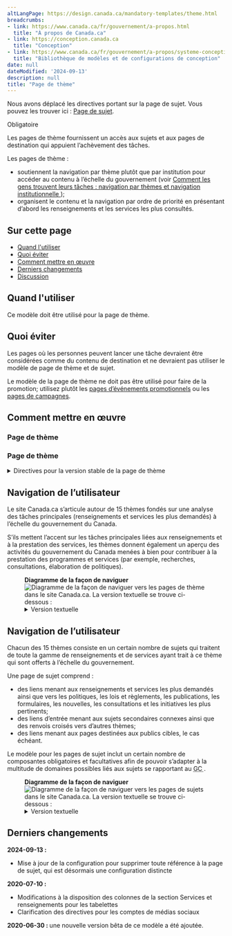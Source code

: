 ```yaml
---
altLangPage: https://design.canada.ca/mandatory-templates/theme.html
breadcrumbs:
- link: https://www.canada.ca/fr/gouvernement/a-propos.html
  title: "À propos de Canada.ca"
- link: https://conception.canada.ca
  title: "Conception"
- link: https://www.canada.ca/fr/gouvernement/a-propos/systeme-conception/bibliotheque-modeles.html
  title: "Bibliothèque de modèles et de configurations de conception"
date: null
dateModified: '2024-09-13'
description: null
title: "Page de thème"
---
```

<section class="alert alert-info">
    <p>Nous avons déplacé les directives portant sur la page de sujet. Vous pouvez les trouver ici : <a href="sujet.html">Page de sujet</a>.</p>
</section>

<p>
    <span class="label label-danger">
        Obligatoire
    </span>
</p>

<p>
    Les pages de thème fournissent un accès aux sujets et aux pages de destination qui appuient l’achèvement des tâches.
</p>

<p>
    Les pages de thème&nbsp;:
</p>

<ul>
    <li>
        soutiennent la navigation par thème plutôt que par institution pour accéder au contenu à l’échelle du gouvernement (voir
        <a href="{{ site.url }}/specifications/information-trouvabilite/organiser-contenu.html#toc1">
            Comment les gens trouvent leurs tâches : navigation par thèmes et navigation institutionnelle
        </a>
        );
    </li>
    <li>
        organisent le contenu et la navigation par ordre de priorité en présentant d’abord les renseignements et les services les plus consultés.
    </li>
</ul>

<h2>
    Sur cette page
</h2>

<ul>
    <li>
        <a href="#utiliser">
            Quand l'utiliser
        </a>
    </li>
    <li>
        <a href="#eviter">
            Quoi éviter
        </a>
    </li>
    <li>
        <a href="#comment">
            Comment mettre en œuvre
        </a>
    </li>
    <li>
        <a href="#changements">
            Derniers changements
        </a>
    </li>
    <li>
        <a href="#discussion">
            Discussion
        </a>
    </li>
</ul>

<section>
    <h2 id="utiliser">
        Quand l'utiliser
    </h2>
    <p>
        Ce modèle doit être utilisé pour la page de thème.
    </p>
</section>

<section>
    <h2 id="eviter">
        Quoi éviter
    </h2>
    <p>
        Les pages où les personnes peuvent lancer une tâche devraient être considérées comme du contenu de destination et ne devraient pas utiliser le modèle de page de thème et de sujet.
    </p>
    <p>
        Le modèle de la page de thème ne doit pas être utilisé pour faire de la promotion; utilisez plutôt les
        <a href="../modeles-recommandes/pages-evenements-promotionnels.html"> pages d’événements promotionnels</a>
        ou les
        <a href="../modeles-recommandes/pages-campagnes.html"> pages de campagnes</a>.
    </p>
</section>

<section>
    <h2 id="comment">
        Comment mettre en œuvre
    </h2>
</section>

<section>
    <h3>
        Page de thème
    </h3>
<h3>
    Page de thème
</h3>
<details>
    <summary>
        Directives pour la version stable de la page de thème
    </summary>
    <div class="btn-group mrgn-bttm-sm">
        <button class="btn btn-default wb-toggle" data-toggle='{"selector": "details", "parent": "#template-elements", "type": "on"}' type="button">
            Développer tout
        </button>
        <button class="btn btn-default wb-toggle" data-toggle='{"selector": "details", "parent": "#template-elements", "type": "off"}' type="button">
            Réduire tout
        </button>
    </div>
    <div class="row">
        <div class="col-lg-6 pull-right">
            <figure class="mrgn-bttm-lg">
                <figcaption class="text-center">
                    <b>
                        Modèle de page de thème
                    </b>
                </figcaption>
                <img
                    alt="Modèle de page de thème indiquant les parties qui composent sa structure. Lire de haut en bas et de gauche à droite. Plus de détails au sujet de ce graphique se retrouvent dans le texte entourant l’image."
                    class="full-width"
                    src="../images/theme-page-fr.jpg"
                />
            </figure>
        </div>
        <div class="col-lg-6 pull-left">
            <section id="template-elements">
                <section>
                    <h3>
                        1 : Titre du thème
                    </h3>
                    <p>
                        <span class="label label-danger">
                            Obligatoire
                        </span>
                    </p>
                    <p>
                        Décrit le thème et le contenu de la page
                    </p>
                    <ul class="list-unstyled">
                        <li id="element2">
                            <details class="mrgn-bttm-sm">
                                <summary class="wb-toggle" data-toggle='{"print":"on"}'>
                                    <strong>
                                        Présentation
                                    </strong>
                                </summary>
                                <ul>
                                    <li>
                                        Le titre du thème doit être une balise H1 unique.
                                    </li>
                                    <li>
                                        Il doit être la première composante de la page.
                                    </li>
                                </ul>
                            </details>
                        </li>
                    </ul>
                </section>
                <section>
                    <h3>
                        2 : Paragraphe d’introduction du thème
                    </h3>
                    <p>
                        <span class="label label-danger">
                            Obligatoire
                        </span>
                    </p>
                    <p>
                        Décrit les tâches principales (services et renseignements) et les sujets accessibles sur cette page
                    </p>
                    <ul class="list-unstyled">
                        <li id="element3">
                            <details class="mrgn-bttm-sm">
                                <summary class="wb-toggle" data-toggle='{"print":"on"}'>
                                    <strong>
                                        Contenu
                                    </strong>
                                </summary>
                                <ul>
                                    <li>
                                        Elle donne un aperçu de l’ensemble des tâches principales pouvant être accomplies sur un thème donné.
                                    </li>
                                    <li>
                                        Le texte doit être court et concis.
                                    </li>
                                    <li>
                                        Le contenu est rédigé pour un niveau de scolarité secondaire (pointage de 100 et moins dans
                                        <a href="http://www.scolarius.com/">
                                            Scolarius
                                        </a>
                                        ).
                                    </li>
                                </ul>
                            </details>
                        </li>
                        <li id="element4">
                            <details class="mrgn-bttm-sm">
                                <summary class="wb-toggle" data-toggle='{"print":"on"}'>
                                    <strong>
                                        Présentation
                                    </strong>
                                </summary>
                                <ul>
                                    <li>
                                        Cette composante figure sous le titre du thème.
                                    </li>
                                    <li>Elle se trouve à la gauche <mark>du carrousel du</mark> thème.</li>
                                </ul>
                            </details>
                        </li>
                    </ul>
                </section>
                <section>
                    <h3>
                        3 : Image du thème
                    </h3>
                    <p>
                        <span class="label label-info">
                            Facultative
                        </span>
                    </p>
                    <p>
                        Présente les tâches principales et les renseignements pertinents propres au thème en temps opportun
                    </p>
                    <ul class="list-unstyled">
                        <li id="element6">
                            <details class="mrgn-bttm-sm">
                                <summary class="wb-toggle" data-toggle='{"print":"on"}'>
                                    <strong>
                                        Présentation
                                    </strong>
                                </summary>
                                <ul>
                                    <li>
                                        Le carrousel du thème figure en haut de la page.
                                    </li>
                                    <li>
                                        Il se trouve à droite du paragraphe d’introduction du thème.
                                    </li>
                                </ul>
                            </details>
                        </li>
                    </ul>
                </section>
                <section>
                    <h3>
                        4 : Réseaux de médias sociaux du thème
                    </h3>
                    <p>
                        <span class="label label-warning">
                            Conditionnelle
                        </span>
                    </p>
                    <p>
                        Présente les réseaux de médias sociaux propres au thème
                    </p>
                    <ul class="list-unstyled">
                        <li id="element7">
                            <details class="mrgn-bttm-sm">
                                <summary class="wb-toggle" data-toggle='{"print":"on"}'>
                                    <strong>
                                        Contenu
                                    </strong>
                                </summary>
                                <ul>
                                    <li>
                                        Cette composante est obligatoire lorsqu’il y a un ou plusieurs réseaux de médias sociaux liés au thème qui existent.
                                    </li>
                                    <li>
                                        Utilisez la configuration
                                        <a href="../configurations-conception-communes/bloc-medias-sociaux.html">
                                            Bloc des réseaux de médias sociaux (fenêtre « Suivez »)
                                        </a>
                                        .
                                    </li>
                                </ul>
                            </details>
                        </li>
                        <li id="element8">
                            <details class="mrgn-bttm-sm">
                                <summary class="wb-toggle" data-toggle='{"print":"on"}'>
                                    <strong>
                                        Présentation
                                    </strong>
                                </summary>
                                <ul>
                                    <li>
                                        Cette composante figure sous le paragraphe d’introduction du thème.
                                    </li>
                                </ul>
                            </details>
                        </li>
                    </ul>
                </section>
                <section>
                    <h3>
                        5 : Services et renseignements
                    </h3>
                    <p>
                        <span class="label label-danger">
                            Obligatoire
                        </span>
                    </p>
                    <p>
                        Présente les sujets propres au thème
                    </p>
                    <ul class="list-unstyled">
                        <li id="element9">
                            <details class="mrgn-bttm-sm">
                                <summary class="wb-toggle" data-toggle='{"print":"on"}'>
                                    <strong>
                                        Contenu
                                    </strong>
                                </summary>
                                <ul>
                                    <li>
                                        Utilisez la configuration
                                        <a href="../configurations-conception-communes/services-renseignements.html">
                                            Services et renseignements
                                        </a>
                                        .
                                    </li>
                                </ul>
                            </details>
                        </li>
                        <li id="element10">
                            <details class="mrgn-bttm-sm">
                                <summary class="wb-toggle" data-toggle='{"print":"on"}'>
                                    <strong>
                                        Présentation
                                    </strong>
                                </summary>
                                <ul>
                                    <li>
                                        Cette composante figure sous les réseaux de médias sociaux propres au thème et à gauche de la section « En demande ».
                                    </li>
                                    <li>
                                        L’étiquette de l’en-tête est « Services et renseignements ».
                                    </li>
                                </ul>
                            </details>
                        </li>
                    </ul>
                </section>
                <section>
                    <h3>
                        6 : En demande
                    </h3>
                    <p>
                        <span class="label label-danger">
                            Obligatoire
                        </span>
                    </p>
                    <p>
                        Présente les services et renseignements les plus demandés propres au thème
                    </p>
                    <ul class="list-unstyled">
                        <li id="element11">
                            <details class="mrgn-bttm-sm">
                                <summary class="wb-toggle" data-toggle='{"print":"on"}'>
                                    <strong>
                                        Contenu
                                    </strong>
                                </summary>
                                <ul>
                                    <li>
                                        Utilisez la configuration
                                        <a href="../configurations-conception-communes/en-demande.html">
                                            En demande
                                        </a>
                                        .
                                    </li>
                                </ul>
                            </details>
                        </li>
                        <li id="element12">
                            <details class="mrgn-bttm-sm">
                                <summary class="wb-toggle" data-toggle='{"print":"on"}'>
                                    <strong>
                                        Présentation
                                    </strong>
                                </summary>
                                <ul>
                                    <li>
                                        Cette composante se trouve à droite de « Services et renseignements ».
                                    </li>
                                    <li>
                                        L’étiquette de l’en-tête est « En demande ».
                                    </li>
                                </ul>
                            </details>
                        </li>
                    </ul>
                </section>
                <section>
                    <h3>
                        7 : Autres renseignements pour les
                    </h3>
                    <p>
                        <span class="label label-warning">
                            Conditionnelle
                        </span>
                    </p>
                    <p>
                        Liens menant à des renseignements intéressant les publics cibles à l’échelle du gouvernement
                    </p>
                    <ul class="list-unstyled">
                        <li id="element13">
                            <details class="mrgn-bttm-sm">
                                <summary class="wb-toggle" data-toggle='{"print":"on"}'>
                                    <strong>
                                        Contenu
                                    </strong>
                                </summary>
                                <ul>
                                    <li>
                                        Cette composante est obligatoire lorsqu’il y a une ou plusieurs pages de public cible à l’échelle du gouvernement ou de pages de sujets liées au thème qui existent.
                                    </li>
                                    <li>
                                        Utilisez la configuration
                                        <a href="../configurations-conception-communes/autres-renseignements.html">
                                            Autres renseignements pour les
                                        </a>
                                        .
                                    </li>
                                </ul>
                            </details>
                        </li>
                        <li id="element14">
                            <details class="mrgn-bttm-sm">
                                <summary class="wb-toggle" data-toggle='{"print":"on"}'>
                                    <strong>
                                        Présentation
                                    </strong>
                                </summary>
                                <ul>
                                    <li>
                                        Cette composante se trouve sous la section « En demande ».
                                    </li>
                                    <li>
                                        L’étiquette de l’en-tête est « Autres renseignements pour les ».
                                    </li>
                                </ul>
                            </details>
                        </li>
                    </ul>
                </section>
                <section>
                    <h3>
                        8 : Section « En vedette » du thème
                    </h3>
                    <p>
                        <span class="label label-danger">
                            Obligatoire
                        </span>
                    </p>
                    <p>
                        Fait la promotion des activités en cours propres au thème, menées par les ministères et organismes à l’échelle du
                        <abbr title="Gouvernement du Canada">
                            GC
                        </abbr>
                    </p>
                    <ul class="list-unstyled">
                        <li id="element15">
                            <details class="mrgn-bttm-sm">
                                <summary class="wb-toggle" data-toggle='{"print":"on"}'>
                                    <strong>
                                        Contenu
                                    </strong>
                                </summary>
                                <ul>
                                    <li>
                                        Utilisez la configuration
                                        <a href="../configurations-conception-communes/vignettes-promotionnelles.html">
                                            Promotions contextuelles
                                        </a>
                                        .
                                    </li>
                                </ul>
                            </details>
                        </li>
                        <li id="element16">
                            <details class="mrgn-bttm-sm">
                                <summary class="wb-toggle" data-toggle='{"print":"on"}'>
                                    <strong>
                                        Présentation
                                    </strong>
                                </summary>
                                <ul>
                                    <li>
                                        Cette composante se trouve en dessous de « Services et renseignements ».
                                    </li>
                                </ul>
                            </details>
                        </li>
                    </ul>
                </section>
            </section>
        </div>
    </div>
</details>
  <h2 id="navigation">
   Navigation de l’utilisateur
  </h2>
  <p>
   Le site Canada.ca s’articule autour de 15 thèmes fondés sur une analyse des tâches principales (renseignements et services les plus demandés) à l’échelle du gouvernement du Canada.
  </p>
  <p>
   S’ils mettent l’accent sur les tâches principales liées aux renseignements et à la prestation des services, les thèmes donnent également un aperçu des activités du gouvernement du Canada menées à bien pour contribuer à la prestation des programmes et services (par exemple, recherches, consultations, élaboration de politiques).
  </p>
  <figure class="mrgn-bttm-lg">
   <figcaption class="text-center">
    <b>
     Diagramme de la façon de naviguer
    </b>
   </figcaption>
   <img alt="Diagramme de la façon de naviguer vers les pages de thème dans le site Canada.ca. La version textuelle se trouve ci-dessous :" class="img-responsive center-block" src="https://www.canada.ca/content/dam/tbs-sct/images/government-communications/canada-content-style-guide/theme-pages-ia-fra.png"/>
   <details>
    <summary class="wb-toggle" data-toggle='{"print":"on"}'>
     Version textuelle
    </summary>
    <p>
     On peut accéder aux pages de thème à partir de la page d’accueil du site Canada.ca.
    </p>
   </details>
  </figure>
 </details>
</section>



 <h2 id="navigation">
  Navigation de l’utilisateur
 </h2>
 <p>
  Chacun des 15 thèmes consiste en un certain nombre de sujets qui traitent de toute la gamme de renseignements et de services ayant trait à ce thème qui sont offerts à l’échelle du gouvernement.
 </p>
 <p>
  Une page de sujet comprend :
 </p>
 <ul>
  <li>
   des liens menant aux renseignements et services les plus demandés ainsi que vers les politiques, les lois et règlements, les publications, les formulaires, les nouvelles, les consultations et les initiatives les plus pertinents;
  </li>
  <li>
   des liens d’entrée menant aux sujets secondaires connexes ainsi que des renvois croisés vers d’autres thèmes;
  </li>
  <li>
   des liens menant aux pages destinées aux publics cibles, le cas échéant.
  </li>
 </ul>
 <p>
  Le modèle pour les pages de sujet inclut un certain nombre de composantes obligatoires et facultatives afin de pouvoir s’adapter à la multitude de domaines possibles liés aux sujets se rapportant au
  <abbr title="Gouvernement du Canada">
   GC
  </abbr>
  .
 </p>
 <figure class="mrgn-bttm-lg">
  <figcaption class="text-center">
   <b>
    Diagramme de la façon de naviguer
   </b>
  </figcaption>
  <img alt="Diagramme de la façon de naviguer vers les pages de sujets dans le site Canada.ca. La version textuelle se trouve ci-dessous :" class="img-responsive center-block" src="https://www.canada.ca/content/dam/tbs-sct/images/government-communications/canada-content-style-guide/topic-pages-ia-fra.png"/>
  <details>
   <summary class="wb-toggle" data-toggle='{"print":"on"}'>
    Version textuelle
   </summary>
   <p>
    Navigation vers une page de sujets suit un des deux chemins :
   </p>
   <ul>
    <li>
     De la page d’accueil à une page thématique à une page de sujets
    </li>
    <li>
     De la page d’accueil à la page des ministères et organismes, à un profil institutionnel, à une page de sujets.
    </li>
   </ul>
  </details>
 </figure>
</details>


<section>
 <h2 id="changements">
  Derniers changements
 </h2>
  <p>
  <strong>
   2024-09-13 :
  </strong>
 </p>
 <ul>
  <li>
   Mise à jour de la configuration pour supprimer toute référence à la page de sujet, qui est désormais une configuration distincte
  </li>
 </ul>
 <p>
  <strong>
   2020-07-10 :
  </strong>
 </p>
 <ul>
  <li>
   Modifications à la disposition des colonnes de la section Services et renseignements pour les tabelettes
  </li>
  <li>
   Clarification des directives pour les comptes de médias sociaux
  </li>
 </ul>
 <p>
  <strong>
   2020-06-30 :
  </strong>
  une nouvelle version bêta de ce modèle a été ajoutée.
 </p>
</section>
